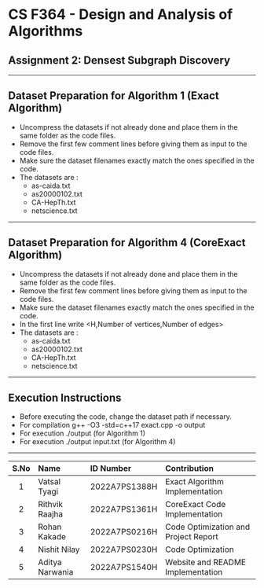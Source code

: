 # CS F364 - Design and Analysis of Algorithms

## Assignment 2: Densest Subgraph Discovery

---


## Dataset Preparation for Algorithm 1 (Exact Algorithm)

- Uncompress the datasets if not already done and place them in the same folder as the code files.
- Remove the first few comment lines before giving them as input to the code files.
- Make sure the dataset filenames exactly match the ones specified in the code.
- The datasets are :
  - as-caida.txt 
  - as20000102.txt 
  - CA-HepTh.txt 
  - netscience.txt 

---


## Dataset Preparation for Algorithm 4 (CoreExact Algorithm)

- Uncompress the datasets if not already done and place them in the same folder as the code files.
- Remove the first few comment lines before giving them as input to the code files.
- Make sure the dataset filenames exactly match the ones specified in the code.
- In the first line write <H,Number of vertices,Number of edges>
- The datasets are :
  - as-caida.txt 
  - as20000102.txt 
  - CA-HepTh.txt 
  - netscience.txt 

---

## Execution Instructions

- Before executing the code, change the dataset path if necessary.
- For compilation g++ -O3 -std=c++17 exact.cpp -o output
- For execution ./output (for Algorithm 1)
- For execution ./output input.txt (for Algorithm 4)

---


| S.No | Name                           | ID Number        | Contribution                                |
|:----:|:-------------------------------|:-----------------|:--------------------------------------------|
| 1    | Vatsal Tyagi                   | 2022A7PS1388H    | Exact Algorithm Implementation              |
| 2    | Rithvik Raajha                 | 2022A7PS1361H    | CoreExact Code Implementation               |
| 3    | Rohan Kakade                   | 2022A7PS0216H    | Code Optimization and Project Report        |
| 4    | Nishit Nilay                   | 2022A7PS0230H    | Code Optimization                           |
| 5    | Aditya Narwania                | 2022A7PS1540H    | Website and README Implementation           |
